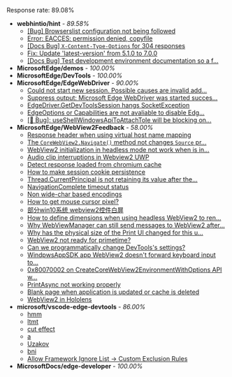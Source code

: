 Response rate: 89.08%

* **webhintio/hint** - _89.58%_
  * [[Bug] Browserslist configuration not being followed](https://github.com/webhintio/hint/issues/5556)
  * [Error: EACCES: permission denied, copyfile](https://github.com/webhintio/hint/issues/5432)
  * [[Docs Bug] `X-Content-Type-Options` for 304 responses](https://github.com/webhintio/hint/issues/5417)
  * [Fix: Update 'latest-version' from 5.1.0 to 7.0.0](https://github.com/webhintio/hint/pull/5471)
  * [[Docs Bug] Test development environment documentation so a f...](https://github.com/webhintio/hint/issues/5404)
* **MicrosoftEdge/demos** - _100.00%_
* **MicrosoftEdge/DevTools** - _100.00%_
* **MicrosoftEdge/EdgeWebDriver** - _90.00%_
  * [Could not start new session. Possible causes are invalid add...](https://github.com/MicrosoftEdge/EdgeWebDriver/issues/83)
  * [Suppress output: Microsoft Edge WebDriver was started succes...](https://github.com/MicrosoftEdge/EdgeWebDriver/issues/82)
  * [EdgeDriver.GetDevToolsSession hangs SocketException](https://github.com/MicrosoftEdge/EdgeWebDriver/issues/65)
  * [EdgeOptions or Capabilities are not avaliable to disable Edg...](https://github.com/MicrosoftEdge/EdgeWebDriver/issues/61)
  * [[🐛 Bug]: useShellWindowsApiToAttachToIe will be blocking on...](https://github.com/MicrosoftEdge/EdgeWebDriver/issues/34)
* **MicrosoftEdge/WebView2Feedback** - _58.00%_
  * [Response header when using virtual host name mapping](https://github.com/MicrosoftEdge/WebView2Feedback/issues/3462)
  * [The `CoreWebView2.Navigate()` method not changes `Source` pr...](https://github.com/MicrosoftEdge/WebView2Feedback/issues/3461)
  * [WebView2 initialization in headless mode not work when is in...](https://github.com/MicrosoftEdge/WebView2Feedback/issues/3458)
  * [Audio clip interruptions in Webview2 UWP](https://github.com/MicrosoftEdge/WebView2Feedback/issues/3457)
  * [Detect response loaded from chromium cache](https://github.com/MicrosoftEdge/WebView2Feedback/issues/3448)
  * [How to make session cookie persistence](https://github.com/MicrosoftEdge/WebView2Feedback/issues/3444)
  * [Thread.CurrentPrincipal is not retaining its value after the...](https://github.com/MicrosoftEdge/WebView2Feedback/issues/3443)
  * [NavigationComplete timeout status](https://github.com/MicrosoftEdge/WebView2Feedback/issues/3442)
  * [Non wide-char based encodings](https://github.com/MicrosoftEdge/WebView2Feedback/issues/3423)
  * [How to get mouse cursor pixel?](https://github.com/MicrosoftEdge/WebView2Feedback/issues/3415)
  * [部分win10系统 webview2控件白屏](https://github.com/MicrosoftEdge/WebView2Feedback/issues/3455)
  * [How to define dimensions when using headless WebView2 to ren...](https://github.com/MicrosoftEdge/WebView2Feedback/issues/3453)
  * [Why WebViewManager can still send messages to WebView2 after...](https://github.com/MicrosoftEdge/WebView2Feedback/issues/3450)
  * [Why has the physical size of the Print UI changed for this u...](https://github.com/MicrosoftEdge/WebView2Feedback/issues/3447)
  * [WebView2 not ready for primetime?](https://github.com/MicrosoftEdge/WebView2Feedback/issues/3445)
  * [Can we programmatically change DevTools's settings?](https://github.com/MicrosoftEdge/WebView2Feedback/issues/3441)
  * [WindpwsAppSDK app WebView2 doesn't forward keyboard input to...](https://github.com/MicrosoftEdge/WebView2Feedback/issues/3438)
  * [0x80070002 on CreateCoreWebView2EnvironmentWithOptions API w...](https://github.com/MicrosoftEdge/WebView2Feedback/issues/3437)
  * [PrintAsync not working properly](https://github.com/MicrosoftEdge/WebView2Feedback/issues/3421)
  * [Blank page when application is updated or cache is deleted](https://github.com/MicrosoftEdge/WebView2Feedback/issues/3412)
  * [WebView2 in Hololens](https://github.com/MicrosoftEdge/WebView2Feedback/issues/3410)
* **microsoft/vscode-edge-devtools** - _86.00%_
  * [hmm](https://github.com/microsoft/vscode-edge-devtools/issues/1493)
  * [ltmt](https://github.com/microsoft/vscode-edge-devtools/issues/1492)
  * [cut effect](https://github.com/microsoft/vscode-edge-devtools/issues/1491)
  * [a](https://github.com/microsoft/vscode-edge-devtools/issues/1490)
  * [Uzakov](https://github.com/microsoft/vscode-edge-devtools/issues/1489)
  * [bni](https://github.com/microsoft/vscode-edge-devtools/issues/1487)
  * [Allow Framework Ignore List -> Custom Exclusion Rules](https://github.com/microsoft/vscode-edge-devtools/issues/1480)
* **MicrosoftDocs/edge-developer** - _100.00%_